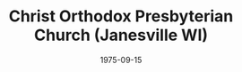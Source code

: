 ---
date: &id001 1975-09-15
end_date: null
location:
  address: 3625 Skyview Drive
  city: Janesville
  state: WI
minister:
- end: 1980-01-01
  name: Eugene Grille
  start: 1975-09-15
  type: pastor
- end: 1986-01-01
  name: Ronald Hoekstra
  start: 1981-01-01
  type: pastor
- end: 1989-01-01
  name: Matthew Floding
  start: 1987-01-01
  type: pastor
- end: null
  name: David W. King
  start: 1990-01-01
  type: pastor
- end: null
  name: John Hilbelink
  start: 2009-01-01
  type: Associate Pastor
ministers:
- Eugene Grille
- Ronald Hoekstra
- Matthew Floding
- David W. King
- John Hilbelink
name: Christ Orthodox Presbyterian Church
names:
- end: null
  name: Christ Orthodox Presbyterian Church
  start: 1975-09-15
origination_date: *id001
raw_data: "WI  Janesville\nChrist Orthodox Presbyterian Church  (September\
  \ 15, 1975\u2013 )\n3625 Skyview Drive\nPastors:  Eugene Grille, 1975\u201380\n\
  Ronald Hoekstra, 1981\u201386\nMatthew Floding, 1987\u201389\nDavid W. King, 1990\u2013\
  \nAssoc. Pastor: John Hilbelink, 2009\u2013"
received_from: MISSING
states:
- WI
status:
  active: true
  end_date: null
  reason: null
  received_from: null
  withdrawal_to: null
title: Christ Orthodox Presbyterian Church (Janesville WI)

---